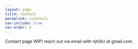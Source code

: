 ```yaml
---
layout: page
title: Contact
permalink: /contact/
nav-include: true
nav-order: 3
---
```

<style>
    #Contact-nav-item { 
        font-weight: bold;
    }
</style>
Contact page WIP! reach out via email with njhillcl at gmail.com.